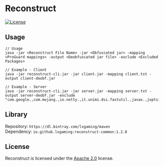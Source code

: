 # Reconstruct

[![License](https://lxgaming.github.io/badges/License-Apache%202.0-blue.svg)](https://www.apache.org/licenses/LICENSE-2.0)

## Usage
```
// Usage
java -jar <Reconstruct File Name> -jar <Obfuscated jar> -mapping <ProGuard mappings> -output <Deobfuscated jar file> -exclude <Excluded Packages>

// Example - Client
java -jar reconstruct-cli.jar -jar client.jar -mapping client.txt -output client-deobf.jar

// Example - Server
java -jar reconstruct-cli.jar -jar server.jar -mapping server.txt -output server-deobf.jar -exclude "com.google.,com.mojang.,io.netty.,it.unimi.dsi.fastutil.,javax.,joptsimple.,org.apache."
```

## Library
Repository: `https://dl.bintray.com/lxgaming/maven`
<br>
Dependency: `io.github.lxgaming:reconstruct-common:1.2.0`

## License
Reconstruct is licensed under the [Apache 2.0](https://www.apache.org/licenses/LICENSE-2.0) license.